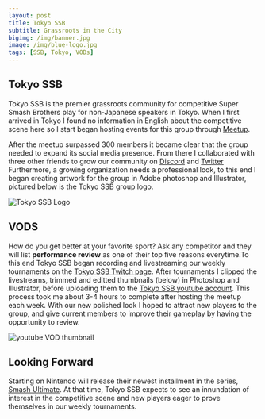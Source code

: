 ```yaml
---
layout: post
title: Tokyo SSB
subtitle: Grassroots in the City
bigimg: /img/banner.jpg
image: /img/blue-logo.jpg
tags: [SSB, Tokyo, VODs]
---
```


## Tokyo SSB



Tokyo SSB is the premier grassroots community for competitive Super Smash Brothers play for non-Japanese speakers in Tokyo.  When I first arrived in Tokyo I found no information in English about the competitive scene here so I start began hosting events for this group through [Meetup](https://www.meetup.com/Tokyo-Super-Smash-Bros/).

After the meetup surpassed 300 members it became clear that the group needed to expand its social media presence.  From there I collaborated with three other friends to grow our community on [Discord](https://discordapp.com/invite/GnJhYKx) and [Twitter](https://twitter.com/tokyo_ssb)
Furthermore, a growing organization needs a professional look, to this end I began creating artwork for the group in Adobe photoshop and Illustrator, pictured below is the Tokyo SSB group logo.

![Tokyo SSB Logo](https://imgur.com/AdIVFHI.jpg)



## VODS

How do you get better at your favorite sport? Ask any competitor and they will list **performance review** as one of their top five reasons everytime.To this end Tokyo SSB began recording and livestreaming our weekly tournaments on the [Tokyo SSB Twitch page](https://www.twitch.tv/tokyossb). After tournaments I clipped the livestreams, trimmed and editted thumbnails (below) in Photoshop and Illustrator, before uploading them to the [Tokyo SSB youtube account](https://www.youtube.com/channel/UC1hu0RXTWBkkhN116BxpvcQ). This process took me about 3-4 hours to complete after hosting the meetup each week. With our new polished look I hoped to attract new players to the group, and give current members to improve their gameplay by having the opportunity to review. 

![youtube VOD thumbnail](https://imgur.com/adFZEqW.jpg)

## Looking Forward
Starting on Nintendo will release their newest installment in the series, [Smash Ultimate](https://www.smashbros.com/en_US/). At that time, Tokyo SSB expects to see an innundation of interest in the competitive scene and new players eager to prove themselves in our weekly tournaments.
